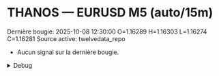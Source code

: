 # THANOS — EURUSD M5 (auto/15m)
Dernière bougie: 2025-10-08 12:30:00  O=1.16289  H=1.16303  L=1.16274  C=1.16281
Source active: twelvedata_repo

- Aucun signal sur la dernière bougie.

<details><summary>Debug</summary>

- TD_API_KEY manquant.

</details>